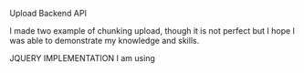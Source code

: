 Upload Backend API

I made two example of chunking upload, though it is not perfect but I hope I was able to demonstrate my knowledge and skills.

JQUERY IMPLEMENTATION
I am using 
